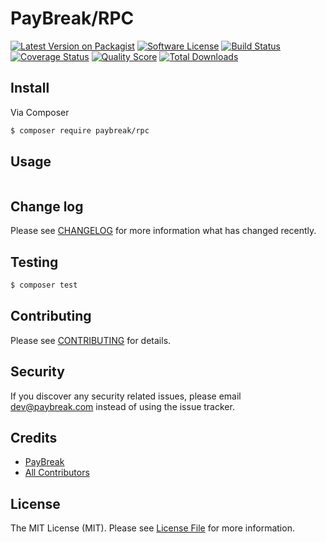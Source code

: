 # PayBreak/RPC

[![Latest Version on Packagist][ico-version]][link-packagist]
[![Software License][ico-license]](LICENSE.md)
[![Build Status][ico-travis]][link-travis]
[![Coverage Status][ico-scrutinizer]][link-scrutinizer]
[![Quality Score][ico-code-quality]][link-code-quality]
[![Total Downloads][ico-downloads]][link-downloads]

## Install

Via Composer

``` bash
$ composer require paybreak/rpc
```

## Usage

``` php

```

## Change log

Please see [CHANGELOG](CHANGELOG.md) for more information what has changed recently.

## Testing

``` bash
$ composer test
```

## Contributing

Please see [CONTRIBUTING](CONTRIBUTING.md) for details.

## Security

If you discover any security related issues, please email dev@paybreak.com instead of using the issue tracker.

## Credits

- [PayBreak][link-author]
- [All Contributors][link-contributors]

## License

The MIT License (MIT). Please see [License File](LICENSE.md) for more information.

[ico-version]: https://img.shields.io/packagist/v/paybreak/rpc.svg?style=flat-square
[ico-license]: https://img.shields.io/badge/license-MIT-brightgreen.svg?style=flat-square
[ico-travis]: https://img.shields.io/travis/paybreak/rpc/master.svg?style=flat-square
[ico-scrutinizer]: https://img.shields.io/scrutinizer/coverage/g/paybreak/rpc.svg?style=flat-square
[ico-code-quality]: https://img.shields.io/scrutinizer/g/paybreak/rpc.svg?style=flat-square
[ico-downloads]: https://img.shields.io/packagist/dt/paybreak/rpc.svg?style=flat-square

[link-packagist]: https://packagist.org/packages/paybreak/rpc
[link-travis]: https://travis-ci.org/paybreak/rpc
[link-scrutinizer]: https://scrutinizer-ci.com/g/paybreak/rpc/code-structure
[link-code-quality]: https://scrutinizer-ci.com/g/paybreak/rpc
[link-downloads]: https://packagist.org/packages/paybreak/rpc
[link-author]: https://github.com/PayBreak
[link-contributors]: ../../contributors
